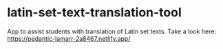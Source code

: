 # latin-set-text-translation-tool
App to assist students with translation of Latin set texts.
Take a look here: https://pedantic-lamarr-2a8467.netlify.app/ 

